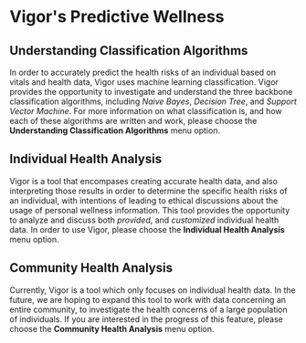 # Vigor's Predictive Wellness

## Understanding Classification Algorithms

In order to accurately predict the health risks of an individual based on vitals and health data, Vigor uses machine learning classification. Vigor provides the opportunity to investigate and understand the three backbone classification algorithms, including *Naive Bayes*, *Decision Tree*, and *Support Vector Machine*. For more information on what classification is, and how each of these algorithms are written and work, please choose the **Understanding Classification Algorithms** menu option.

## Individual Health Analysis

Vigor is a tool that encompases creating accurate health data, and also interpreting those results in order to determine the specific health risks of an individual, with intentions of leading to ethical discussions about the usage of personal wellness information. This tool provides the opportunity to analyze and discuss both *provided*, and *customized* individual health data. In order to use Vigor, please choose the **Individual Health Analysis** menu option.

## Community Health Analysis

Currently, Vigor is a tool which only focuses on individual health data. In the future, we are hoping to expand this tool to work with data concerning an entire community, to investigate the health concerns of a large population of individuals. If you are interested in the progress of this feature, please choose the **Community Health Analysis** menu option.
